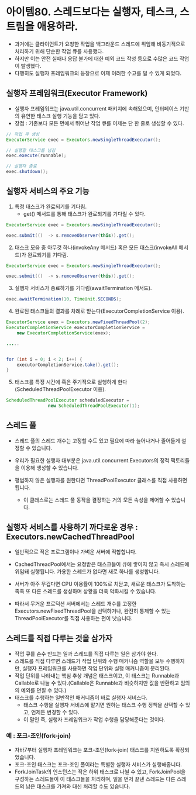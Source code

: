 # 아이템80. 스레드보다는 실행자, 테스크, 스트림을 애용하라.
- 과거에는 클라이언트가 요청한 작업을 백그라운드 스레드에 위임해 비동기적으로 처리하기 위해 단순한 작업 큐를 사용했다.
-  하지만 이는 안전 실패나 응답 불가에 대한 예외 코드 작성 등으로 수많은 코드 작업이 발생했다.
- 다행히도 실행자 프레임워크의 등장으로 이제 이러한 수고를 덜 수 있게 되었다.
## 실행자 프레임워크(Executor Framework)
- 실행자 프레임워크는 java.util.concurrent 패키지에 속해있으며, 인터페이스 기반의 유연한 태스크 실행 기능을 담고 있다.
- 장점 : 기존보다 모든 면에서 뛰어난 작업 큐를 이제는 단 한 줄로 생성할 수 있다.
```java
// 작업 큐 생성
ExecutorService exec = Executors.newSingleThreadExecutor();

// 실행할 태스크를 넘김
exec.execute(runnable);

// 실행자 종료
exec.shutdown();
  ```
## 실행자 서비스의 주요 기능
1. 특정 태스크가 완료되기를 기다림.
     - get() 메서드를 통해 태스크가 완료되기를 기다릴 수 있다.
``` java
ExecutorService exec = Executors.newSingleThreadExecutor();

exec.submit(()  -> s.removeObserver(this)).get();
```
2. 태스크 모음 중 아무것 하나(invokeAny 메서드) 혹은 모든 태스크(invokeAll 메서드)가 완료되기를 기다림.
```java
ExecutorService exec = Executors.newSingleThreadExecutor();

exec.submit(()  -> s.removeObserver(this)).get();
```
3. 실행자 서비스가 종료하기를 기다림(awaitTermination 메서드).
``` java
exec.awaitTermination(10, TimeUnit.SECONDS);
```
4. 완료된 태스크들의 결과를 차례로 받는다(ExecutorCompletionService 이용).
``` java
ExecutorService exex = Executors.newFixedThreadPool(2);
ExecutorCompletionService executorCompletionService = 
    new ExecutorCompletionService(exex);

.....


for (int i = 0; i < 2; i++) {
    executorCompletionService.take().get();
}
```
5. 태스크를 특정 시간에 혹은 주기적으로 실행하게 한다(ScheduledThreadPoolExecutor 이용).
``` java
ScheduledThreadPoolExecutor scheduledExecutor =
                new ScheduledThreadPoolExecutor(1);
``` 
## 스레드 풀
 - 스레드 풀의 스레드 개수는 고정할 수도 있고 필요에 따라 늘어나거나 줄어들게 설정할 수 있습니다.
 - 우리가 필요한 실행자 대부분은 java.util.concurrent.Executors의 정적 팩토리들을 이용해 생성할 수 있습니다.
 
 - 평범하지 않은 실행자를 원한다면 ThreadPoolExecutor 클래스를 직접 사용하면 됩니다.
   - 이 클래스로는 스레드 풀 동작을 결정하는 거의 모든 속성을 제어할 수 있습니다.
 
## 실행자 서비스를 사용하기 까다로운 경우 : Executors.newCachedThreadPool
 - 일반적으로 작은 프로그램이나 가벼운 서버에 적합합니다.
 - CachedThreadPool에서는 요청받은 태스크들이 큐에 쌓이지 않고 즉시 스레드에 위임돼 실행됩니다. 가용한 스레드가 없다면 새로 하나를 생성합니다.
 
 - 서버가 아주 무겁다면 CPU 이용률이 100%로 치닫고, 새로운 태스크가 도착하는 족족 또 다른 스레드를 생성하며 상황을 더욱 악화시킬 수 있습니다.
 
-  따라서 무거운 프로덕션 서버에서는 스레드 개수를 고정한 Executors.newFixedThreadPool을 선택하거나, 완전히 통제할 수 있는 ThreadPoolExecutor를 직접 사용하는 편이 낫습니다.
## 스레드를 직접 다루는 것을 삼가자
- 작업 큐를 손수 만드는 일과 스레드를 직접 다루는 일은 삼가야 한다.
- 스레드를 직접 다루면 스레드가 작업 단위와 수행 매커니즘 역할을 모두 수행하지만, 실행자 프레임워크를 사용하면 작업 단위와 실행 매커니즘이 분리된다.
- 작업 단위를 나타내는 핵심 추상 개념은 태스크이고, 이 태스크는 Runnable과 Callable로 나눌 수 있다.(Callable은 Runnable과 비슷하지만 값을 반환하고 임의의 예외를 던질 수 있다.)
- 태스크를 수행하는 일반적인 매커니즘이 바로 실행자 서비스다.
    - 태스크 수행을 실행자 서비스에 맡기면 원하는 태스크 수행 정책을 선택할 수 있고, 언제든 변경할 수 있다.
    - 이 말인 즉, 실행자 프레임워크가 작업 수행을 담당해준다는 것이다.
 
### 예 :  포크-조인(fork-join)
 - 자바7부터 실행자 프레임워크는 포크-조인(fork-join) 태스크를 지원하도록 확장되었습니다.
 - 포크-조인 태스크는 포크-조인 풀이라는 특별한 실행자 서비스가 실행해줍니다.
 - ForkJoinTask의 인스턴스는 작은 하위 태스크로 나뉠 수 있고, ForkJoinPool을 구성하는 스레드들이 이 태스크들을 처리하며, 일을 먼저 끝낸 스레드는 다른 스레드의 남은 태스크를 가져와 대신 처리할 수도 있습니다.
